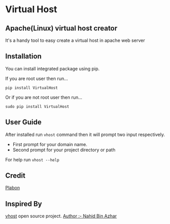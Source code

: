 # Virtual Host
## Apache(Linux) virtual host creator

It's a handy tool to easy create a virtual host in apache web server


Installation
---------

You can install integrated package using pip.

If you are root user then run...

    pip install VirtualHost

Or if you are not root user then run...

    sudo pip install VirtualHost

User Guide
---------

After installed run `vhost` command then it will prompt two input respectively.

- First prompt for your domain name.
- Second prompt for your project directory or path

For help run `vhost --help`

Credit
---------

[Plabon](https://www.facebook.com/obiPlabon)


Inspired By
---------

[vhost](https://github.com/nahid/vhost) open source project.
[Author :- Nahid Bin Azhar](https://github.com/nahid)